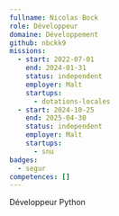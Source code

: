 ```yaml
---
fullname: Nicolas Bock
role: Développeur
domaine: Développement
github: nbckk9
missions:
  - start: 2022-07-01
    end: 2024-01-31
    status: independent
    employer: Malt
    startups:
      - dotations-locales
  - start: 2024-10-25
    end: 2025-04-30
    status: independent
    employer: Malt
    startups:
      - snu
badges:
  - segur
competences: []
---
```

Développeur Python